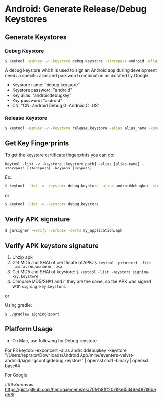 # Android: Generate Release/Debug Keystores

## Generate Keystores

### Debug Keystore

```bash
$ keytool -genkey -v -keystore debug.keystore -storepass android -alias androiddebugkey -keypass android -keyalg RSA -keysize 2048 -validity 10000 -dname "C=US, O=Android, CN=Android Debug"
```

A debug keystore which is used to sign an Android app during development needs a specific alias and password combination as dictated by Google.

- Keystore name: "debug.keystore"
- Keystore password: "android"
- Key alias: "androiddebugkey"
- Key password: "android"
- CN: "CN=Android Debug,O=Android,C=US"

### Release Keystore

```bash
$ keytool -genkey -v -keystore release.keystore -alias alias_name -keyalg RSA -keysize 2048 -validity 10000
```

## Get Key Fingerprints

To get the keystore certificate fingerprints you can do:

```
keytool -list -v -keystore [keystore path] -alias [alias-name] -storepass [storepass] -keypass [keypass]
```

Ex.:

```bash
$ keytool -list -v -keystore debug.keystore -alias androiddebugkey -storepass android -keypass android
```

or

```bash
$ keytool -list -v -keystore debug.keystore
```

## Verify APK signature

```bash
$ jarsigner -verify -verbose -certs my_application.apk
```

## Verify APK keystore signature

1. Unzip apk
2. Get MD5 and SHA1 of certificate of APK: `$ keytool -printcert -file ./META-INF/ANDROID_.RSA`
3. Get MD5 and SHA1 of keystore: `$ keytool -list -keystore signing-key.keystore`
4. Compare MD5/SHA1 and if they are the same, so the APK was signed with `signing-key.keystore`.

or

Using gradle:

`$ ./gradlew signingReport`

## Platform Usage

- On Mac, use following for Debug.keystore

For FB
keytool -exportcert -alias androiddebugkey -keystore "/Users/reprator/Downloads/Android App/mine/eventers-velvet-android/signingconfig/debug.keystore" | openssl sha1 -binary | openssl base64


For Google




##References
https://gist.github.com/henriquemenezes/70feb8fff20a19a65346e48786bedb8f
